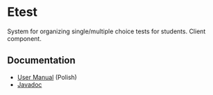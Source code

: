 # Etest
System for organizing single/multiple choice tests for students. Client component.

## Documentation
* [User Manual](https://docs.google.com/document/d/1Rf9oLTnuX8IrQ8YhvwUrWJCn48VV6dCOIJ-jz3fjkFs/pub) (Polish)
* [Javadoc](https://pmartycz.github.io/etest/)
